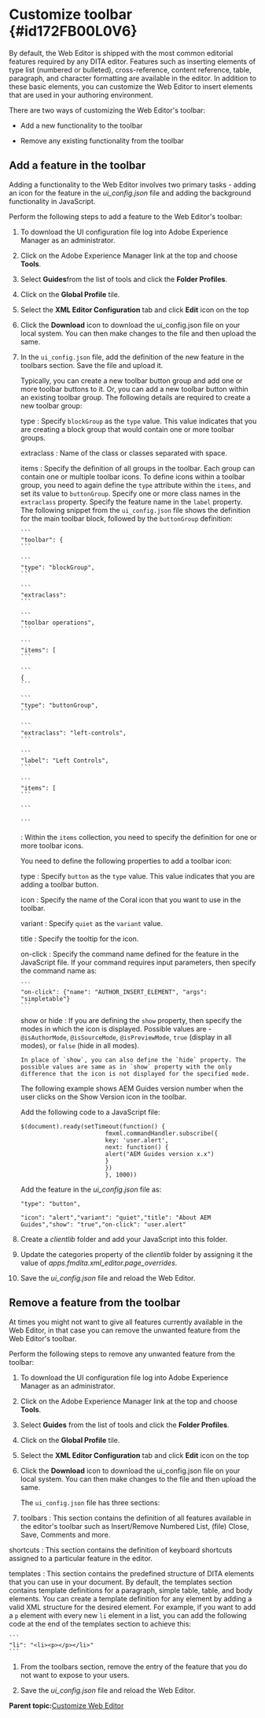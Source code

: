 # Customize toolbar {#id172FB00L0V6}

By default, the Web Editor is shipped with the most common editorial features required by any DITA editor. Features such as inserting elements of type list \(numbered or bulleted\), cross-reference, content reference, table, paragraph, and character formatting are available in the editor. In addition to these basic elements, you can customize the Web Editor to insert elements that are used in your authoring environment.

There are two ways of customizing the Web Editor's toolbar:

-   Add a new functionality to the toolbar

-   Remove any existing functionality from the toolbar


## Add a feature in the toolbar 

Adding a functionality to the Web Editor involves two primary tasks - adding an icon for the feature in the *ui\_config.json* file and adding the background functionality in JavaScript.

Perform the following steps to add a feature to the Web Editor's toolbar:

1.  To download the UI configuration file log into Adobe Experience Manager as an administrator.

1.  Click on the Adobe Experience Manager link at the top and choose **Tools**.
1.  Select **Guides**from the list of tools and click the **Folder Profiles**.
1.  Click on the **Global Profile** tile.
1.  Select the **XML Editor Configuration** tab and click **Edit** icon on the top
1.  Click the **Download** icon to download the ui\_config.json file on your local system. You can then make changes to the file and then upload the same.
1.  In the `ui_config.json` file, add the definition of the new feature in the toolbars section. Save the file and upload it.

    Typically, you can create a new toolbar button group and add one or more toolbar buttons to it. Or, you can add a new toolbar button within an existing toolbar group. The following details are required to create a new toolbar group:

    type
    :   Specify `blockGroup` as the `type` value. This value indicates that you are creating a block group that would contain one or more toolbar groups.

    extraclass
    :   Name of the class or classes separated with space.

    items
    :   Specify the definition of all groups in the toolbar. Each group can contain one or multiple toolbar icons. To define icons within a toolbar group, you need to again define the `type` attribute within the `items`, and set its value to `buttonGroup`. Specify one or more class names in the `extraclass` property. Specify the feature name in the `label` property. The following snippet from the `ui_config.json` file shows the definition for the main toolbar block, followed by the `buttonGroup` definition:

        ```
        "toolbar": {    
        ```

        ```
        "type": "blockGroup",    
        ```

        ```
        "extraclass": 
        ```

        ```
        "toolbar operations",    
        ```

        ```
        "items": [      
        ```

        ```
        {        
        ```

        ```
        "type": "buttonGroup",        
        ```

        ```
        "extraclass": "left-controls",        
        ```

        ```
        "label": "Left Controls",        
        ```

        ```
        "items": [
        ```

        ```

        ```

    :   Within the `items` collection, you need to specify the definition for one or more toolbar icons.

    You need to define the following properties to add a toolbar icon:

    type
    :   Specify `button` as the `type` value. This value indicates that you are adding a toolbar button.

    icon
    :   Specify the name of the Coral icon that you want to use in the toolbar.

    variant
    :   Specify `quiet` as the `variant` value.

    title
    :   Specify the tooltip for the icon.

    on-click
    :   Specify the command name defined for the feature in the JavaScript file. If your command requires input parameters, then specify the command name as:

        ```
        "on-click": {"name": "AUTHOR_INSERT_ELEMENT", "args": "simpletable"}
        ```

    show or hide
    :   If you are defining the `show` property, then specify the modes in which the icon is displayed. Possible values are - `@isAuthorMode`, `@isSourceMode`, `@isPreviewMode`, `true` \(display in all modes\), or `false` \(hide in all modes\).

        In place of `show`, you can also define the `hide` property. The possible values are same as in `show` property with the only difference that the icon is not displayed for the specified mode.

    The following example shows AEM Guides version number when the user clicks on the Show Version icon in the toolbar.

    Add the following code to a JavaScript file:

    ```
    $(document).ready(setTimeout(function() {
                            fmxml.commandHandler.subscribe({
                            key: 'user.alert',
                            next: function() {
                            alert("AEM Guides version x.x")
                            }
                            })
                            }, 1000))
    ```

    Add the feature in the *ui\_config.json* file as:

    ```
    "type": "button",
    ```

    ```
    "icon": "alert","variant": "quiet","title": "About AEM Guides","show": "true","on-click": "user.alert"
    ```

1.  Create a *clientlib* folder and add your JavaScript into this folder.

1.  Update the categories property of the *clientlib* folder by assigning it the value of *apps.fmdita.xml\_editor.page\_overrides*.

1. Save the *ui\_config.json* file and reload the Web Editor.


## Remove a feature from the toolbar 

At times you might not want to give all features currently available in the Web Editor, in that case you can remove the unwanted feature from the Web Editor's toolbar.

Perform the following steps to remove any unwanted feature from the toolbar:

1.  To download the UI configuration file log into Adobe Experience Manager as an administrator.

1.  Click on the Adobe Experience Manager link at the top and choose **Tools**.
1.  Select **Guides** from the list of tools and click the **Folder Profiles**.
1.  Click on the **Global Profile** tile.
1.  Select the **XML Editor Configuration** tab and click **Edit** icon on the top
1.  Click the **Download** icon to download the ui\_config.json file on your local system. You can then make changes to the file and then upload the same.

    The `ui_config.json` file has three sections:

1.  toolbars
:   This section contains the definition of all features available in the editor's toolbar such as Insert/Remove Numbered List, \(file\) Close, Save, Comments and more.

shortcuts
:   This section contains the definition of keyboard shortcuts assigned to a particular feature in the editor.

templates
:   This section contains the predefined structure of DITA elements that you can use in your document. By default, the templates section contains template definitions for a paragraph, simple table, table, and body elements. You can create a template definition for any element by adding a valid XML structure for the desired element. For example, if you want to add a `p` element with every new `li` element in a list, you can add the following code at the end of the templates section to achieve this:

    ```
    "li": "<li><p></p></li>"
    ```

1.  From the toolbars section, remove the entry of the feature that you do not want to expose to your users.

1.  Save the *ui\_config.json* file and reload the Web Editor.


**Parent topic:**[Customize Web Editor](conf-web-editor.md)

